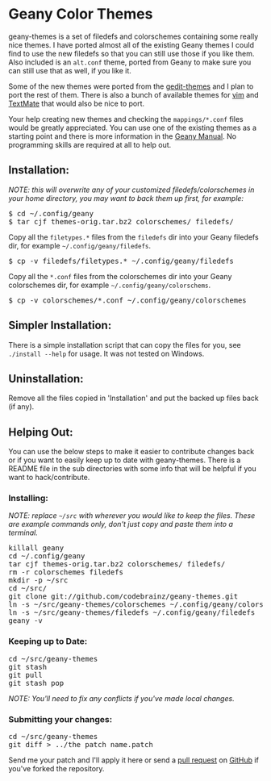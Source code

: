 Geany Color Themes
==================

geany-themes is a set of filedefs and colorschemes containing some really nice
themes.  I have ported almost all of the existing Geany themes I could find to
use the new filedefs so that you can still use those if you like them.  Also
included is an `alt.conf` theme, ported from Geany to make sure you can still
use that as well, if you like it.

Some of the new themes were ported from the 
[gedit-themes](https://github.com/mig/gedit-themes/) and I plan to port the 
rest of them.  There is also a bunch of available themes for 
[vim](http://www.google.com/search?q=vim+color+themes) and 
[TextMate](http://wiki.macromates.com/Themes/UserSubmittedThemes) that would 
also be nice to port.

Your help creating new themes and checking the `mappings/*.conf` files would
be greatly appreciated.  You can use one of the existing themes as a starting
point and there is more information in the 
[Geany Manual](http://www.geany.org/manual/current/index.html#filetype-definition-files).
No programming skills are required at all to help out.


## Installation:

*NOTE: this will overwrite any of your customized filedefs/colorschemes in your home directory, you may want to back them up first, for example:*

<pre>
$ cd ~/.config/geany
$ tar cjf themes-orig.tar.bz2 colorschemes/ filedefs/
</pre>

Copy all the `filetypes.*` files from the `filedefs` dir into your Geany 
filedefs dir, for example `~/.config/geany/filedefs`.

<pre>
$ cp -v filedefs/filetypes.* ~/.config/geany/filedefs
</pre>

Copy all the `*.conf` files from the colorschemes dir into your Geany 
colorschemes dir, for example `~/.config/geany/colorschems`.

<pre>
$ cp -v colorschemes/*.conf ~/.config/geany/colorschemes
</pre>


## Simpler Installation:

There is a simple installation script that can copy the files for you, see
`./install --help` for usage.  It was not tested on Windows.


## Uninstallation:

Remove all the files copied in 'Installation' and put the backed up files
back (if any).


## Helping Out:

You can use the below steps to make it easier to contribute changes back or
if you want to easily keep up to date with geany-themes.  There is a README
file in the sub directories with some info that will be helpful if you want
to hack/contribute.

### Installing:

*NOTE: replace `~/src` with wherever you would like to keep the files.  These are example commands only, don't just copy and paste them into a terminal.*

<pre>
killall geany
cd ~/.config/geany
tar cjf themes-orig.tar.bz2 colorschemes/ filedefs/
rm -r colorschemes filedefs
mkdir -p ~/src
cd ~/src/
git clone git://github.com/codebrainz/geany-themes.git
ln -s ~/src/geany-themes/colorschemes ~/.config/geany/colorschemes
ln -s ~/src/geany-themes/filedefs ~/.config/geany/filedefs
geany -v
</pre>

### Keeping up to Date:

<pre>
cd ~/src/geany-themes
git stash
git pull
git stash pop
</pre>

*NOTE: You'll need to fix any conflicts if you've made local changes.*

### Submitting your changes:

<pre>
cd ~/src/geany-themes
git diff > ../the_patch_name.patch
</pre>

Send me your patch and I'll apply it here or send a 
[pull request](http://help.github.com/pull-requests/) on
[GitHub](https://github.com/) if you've forked the repository.
